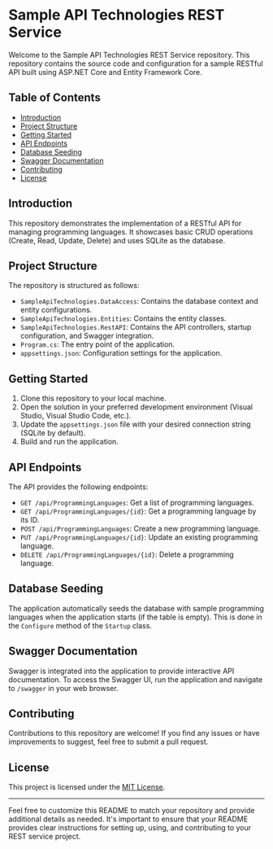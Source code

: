 # Sample API Technologies REST Service

Welcome to the Sample API Technologies REST Service repository. This repository contains the source code and configuration for a sample RESTful API built using ASP.NET Core and Entity Framework Core.

## Table of Contents

- [Introduction](#introduction)
- [Project Structure](#project-structure)
- [Getting Started](#getting-started)
- [API Endpoints](#api-endpoints)
- [Database Seeding](#database-seeding)
- [Swagger Documentation](#swagger-documentation)
- [Contributing](#contributing)
- [License](#license)

## Introduction

This repository demonstrates the implementation of a RESTful API for managing programming languages. It showcases basic CRUD operations (Create, Read, Update, Delete) and uses SQLite as the database.

## Project Structure

The repository is structured as follows:

- `SampleApiTechnologies.DataAccess`: Contains the database context and entity configurations.
- `SampleApiTechnologies.Entities`: Contains the entity classes.
- `SampleApiTechnologies.RestAPI`: Contains the API controllers, startup configuration, and Swagger integration.
- `Program.cs`: The entry point of the application.
- `appsettings.json`: Configuration settings for the application.

## Getting Started

1. Clone this repository to your local machine.
2. Open the solution in your preferred development environment (Visual Studio, Visual Studio Code, etc.).
3. Update the `appsettings.json` file with your desired connection string (SQLite by default).
4. Build and run the application.

## API Endpoints

The API provides the following endpoints:

- `GET /api/ProgrammingLanguages`: Get a list of programming languages.
- `GET /api/ProgrammingLanguages/{id}`: Get a programming language by its ID.
- `POST /api/ProgrammingLanguages`: Create a new programming language.
- `PUT /api/ProgrammingLanguages/{id}`: Update an existing programming language.
- `DELETE /api/ProgrammingLanguages/{id}`: Delete a programming language.

## Database Seeding

The application automatically seeds the database with sample programming languages when the application starts (if the table is empty). This is done in the `Configure` method of the `Startup` class.

## Swagger Documentation

Swagger is integrated into the application to provide interactive API documentation. To access the Swagger UI, run the application and navigate to `/swagger` in your web browser.

## Contributing

Contributions to this repository are welcome! If you find any issues or have improvements to suggest, feel free to submit a pull request.

## License

This project is licensed under the [MIT License](LICENSE).

---

Feel free to customize this README to match your repository and provide additional details as needed. It's important to ensure that your README provides clear instructions for setting up, using, and contributing to your REST service project.
